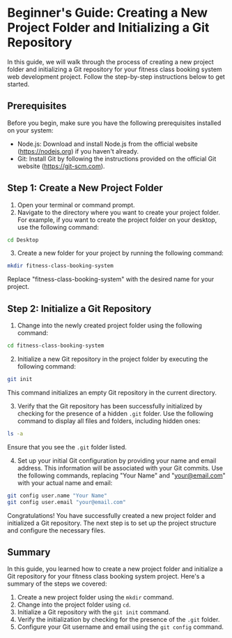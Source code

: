# Beginner's Guide: Creating a New Project Folder and Initializing a Git Repository

In this guide, we will walk through the process of creating a new project folder and initializing a Git repository for your fitness class booking system web development project. Follow the step-by-step instructions below to get started.

## Prerequisites
Before you begin, make sure you have the following prerequisites installed on your system:
- Node.js: Download and install Node.js from the official website (https://nodejs.org) if you haven't already.
- Git: Install Git by following the instructions provided on the official Git website (https://git-scm.com).

## Step 1: Create a New Project Folder
1. Open your terminal or command prompt.
2. Navigate to the directory where you want to create your project folder. For example, if you want to create the project folder on your desktop, use the following command:
```bash
cd Desktop
```
3. Create a new folder for your project by running the following command:
```bash
mkdir fitness-class-booking-system
```
   Replace "fitness-class-booking-system" with the desired name for your project.

## Step 2: Initialize a Git Repository
1. Change into the newly created project folder using the following command:
```bash
cd fitness-class-booking-system
```
2. Initialize a new Git repository in the project folder by executing the following command:
```bash
git init
```
   This command initializes an empty Git repository in the current directory.

3. Verify that the Git repository has been successfully initialized by checking for the presence of a hidden `.git` folder. Use the following command to display all files and folders, including hidden ones:
```bash
ls -a
```
   Ensure that you see the `.git` folder listed.

4. Set up your initial Git configuration by providing your name and email address. This information will be associated with your Git commits. Use the following commands, replacing "Your Name" and "your@email.com" with your actual name and email:
```bash
git config user.name "Your Name"
git config user.email "your@email.com"
```

Congratulations! You have successfully created a new project folder and initialized a Git repository. The next step is to set up the project structure and configure the necessary files.

## Summary
In this guide, you learned how to create a new project folder and initialize a Git repository for your fitness class booking system project. Here's a summary of the steps we covered:
1. Create a new project folder using the `mkdir` command.
2. Change into the project folder using `cd`.
3. Initialize a Git repository with the `git init` command.
4. Verify the initialization by checking for the presence of the `.git` folder.
5. Configure your Git username and email using the `git config` command.
